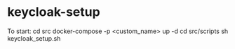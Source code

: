 # keycloak-setup

To start:
cd src
docker-compose -p <custom_name> up -d
cd src/scripts
sh keycloak_setup.sh
